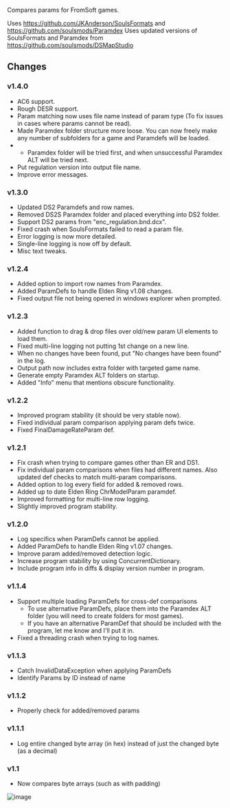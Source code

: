Compares params for FromSoft games.

Uses https://github.com/JKAnderson/SoulsFormats and https://github.com/soulsmods/Paramdex
Uses updated versions of SoulsFormats and Paramdex from https://github.com/soulsmods/DSMapStudio

## Changes
### v1.4.0
* AC6 support.
* Rough DESR support.
* Param matching now uses file name instead of param type (To fix issues in cases where params cannot be read).
* Made Paramdex folder structure more loose. You can now freely make any number of subfolders for a game and Paramdefs will be loaded.
* * Paramdex folder will be tried first, and when unsuccessful Paramdex ALT will be tried next.
* Put regulation version into output file name.
* Improve error messages.
### v1.3.0
* Updated DS2 Paramdefs and row names.
* Removed DS2S Paramdex folder and placed everything into DS2 folder.
* Support DS2 params from "enc_regulation.bnd.dcx".
* Fixed crash when SoulsFormats failed to read a param file.
* Error logging is now more detailed.
* Single-line logging is now off by default.
* Misc text tweaks.
### v1.2.4
* Added option to import row names from Paramdex.
* Added ParamDefs to handle Elden Ring v1.08 changes.
* Fixed output file not being opened in windows explorer when prompted.
### v1.2.3
* Added function to drag & drop files over old/new param UI elements to load them.
* Fixed multi-line logging not putting 1st change on a new line.
* When no changes have been found, put "No changes have been found" in the log.
* Output path now includes extra folder with targeted game name.
* Generate empty Paramdex ALT folders on startup.
* Added "Info" menu that mentions obscure functionality.
### v1.2.2
* Improved program stability (it should be very stable now).
* Fixed individual param comparison applying param defs twice.
* Fixed FinalDamageRateParam def.
### v1.2.1
* Fix crash when trying to compare games other than ER and DS1.
* Fix individual param comparisons when files had different names. Also updated def checks to match multi-param comparisons.
* Added option to log every field for added & removed rows.
* Added up to date Elden Ring ChrModelParam paramdef.
* Improved formatting for multi-line row logging.
* Slightly improved program stability.
### v1.2.0
* Log specifics when ParamDefs cannot be applied.
* Added ParamDefs to handle Elden Ring v1.07 changes.
* Improve param added/removed detection logic.
* Increase program stability by using ConcurrentDictionary.
* Include program info in diffs & display version number in program.
### v1.1.4
* Support multiple loading ParamDefs for cross-def comparisons
  * To use alternative ParamDefs, place them into the Paramdex ALT folder (you will need to create folders for most games).
  * If you have an alternative ParamDef that should be included with the program, let me know and I'll put it in.
* Fixed a threading crash when trying to log names.
### v1.1.3
* Catch InvalidDataException when applying ParamDefs
* Identify Params by ID instead of name
### v1.1.2
* Properly check for added/removed params
### v1.1.1
* Log entire changed byte array (in hex) instead of just the changed byte (as a decimal)
### v1.1
* Now compares byte arrays (such as with padding)

![image](https://user-images.githubusercontent.com/55667610/172688216-9231f031-6eea-44d1-9801-1e8b4c05f4e1.png)
